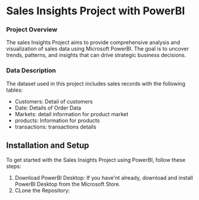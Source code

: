 <h1> Sales Insights Project with PowerBI</h1>
<h3>Project Overview</h3>
<p>The sales Insights Project aims to provide comprehensive analysis and visualization of sales data using Microsoft PowerBI. The goal is to uncover trends, patterns, and insights that can drive strategic business decisions.</p>
<h3>Data Description</h3>
<p>The dataset used in this project includes sales records with the following tables:</p>
<ul>
  
  <li>Customers: Detail of customers</li>
  <li>Date: Details of Order Data</li>
  <li>Markets: detail information for product market</li>
  <li>products: Information for products</li>
  <li>transactions: transactions details</li>
</ul>
<h2> Installation and Setup</h2>
<p>To get started with the Sales Insights Project using PowerBI, follow these steps:</p>
<ol>
  <li> Download PowerBI Desktop: If you have'nt already, download and install PowerBI Desktop from the Microsoft Store.</li>
  <li> CLone the Repository: </li>
  <p></p>
</ol>
